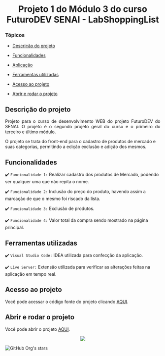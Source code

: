 <h1 align="center"> Projeto 1 do Módulo 3 do curso FuturoDEV SENAI - LabShoppingList </h1>

### Tópicos 

- [Descrição do projeto](#descrição-do-projeto)

- [Funcionalidades](#funcionalidades)

- [Aplicação](#aplicação)

- [Ferramentas utilizadas](#ferramentas-utilizadas)

- [Acesso ao projeto](#acesso-ao-projeto)

- [Abrir e rodar o projeto](#abrir-e-rodar-o-projeto)

## Descrição do projeto 

<p align="justify">
 Projeto para o curso de desenvolvimento WEB do projeto FuturoDEV do SENAI. O projeto é o segundo projeto geral do curso e o primeiro do terceiro e último módulo.
 
 O projeto se trata do front-end para o cadastro de produtos de mercado e suas categorias, permitindo a edição exclusão e adição dos mesmos.
 
## Funcionalidades

:heavy_check_mark: `Funcionalidade 1:` Realizar cadastro dos produtos de Mercado, podendo ser qualquer uma que não repita o nome.

:heavy_check_mark: `Funcionalidade 2:` Inclusão do preço do produto, havendo assim a marcação de que o mesmo foi riscado da lista.

:heavy_check_mark: `Funcionalidade 3:` Exclusão de produtos.

:heavy_check_mark: `Funcionalidade 4:` Valor total da compra sendo mostrado na página principal.

## Ferramentas utilizadas

:heavy_check_mark: `Visual Studio Code:` IDEA utilizada para confecção da aplicação.

:heavy_check_mark: `Live Server:` Extensão utilizada para verificar as alterações feitas na aplicação em tempo real.

###

## Acesso ao projeto

Você pode acessar o código fonte do projeto clicando [AQUI](https://github.com/hvmazzola/labshoppinglist-frontend).

## Abrir e rodar o projeto

Você pode abrir o projeto [AQUI](https://hvmazzola.github.io/labshoppinglist-frontend).

<p align="center">
<img src="http://img.shields.io/static/v1?label=STATUS&message=FINALIZADO&color=GREEN&style=for-the-badge"/>
</p>

![GitHub Org's stars](https://img.shields.io/github/stars/hvmazzola?style=social)

